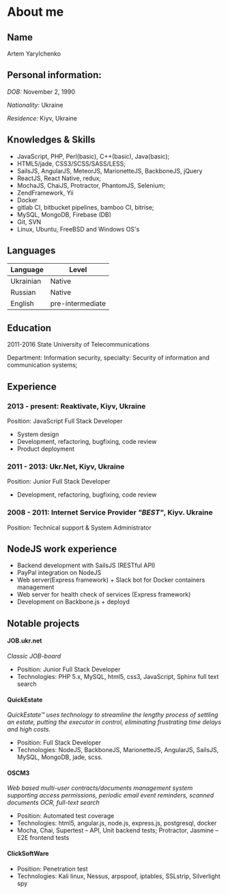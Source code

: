# About me

## Name
Artem Yarylchenko

## Personal information:
*DOB:* November 2, 1990

*Nationality:* Ukraine

*Residence:* Kiyv, Ukraine

## Knowledges & Skills
- JavaScript, PHP, Perl(basic), C++(basic), Java(basic);
- HTML5/jade, CSS3/SCSS/SASS/LESS;
- SailsJS, AngularJS, MeteorJS, MarionetteJS, BackboneJS, jQuery
- ReactJS, React Native, redux;
- MochaJS, ChaiJS, Protractor, PhantomJS, Selenium;
- ZendFramework, Yii
- Docker
- gitlab CI, bitbucket pipelines, bamboo CI, bitrise;
- MySQL, MongoDB, Firebase (DB)
- Git, SVN
- Linux, Ubuntu, FreeBSD and Windows OS's

## Languages
Language | Level
--- | ---
Ukrainian | Native
Russian | Native
English | pre-intermediate

## Education
2011-2016 State University of Telecommunications

Department: Information security, specialty:  Security of information and communication systems;

## Experience
### 2013 - present: Reaktivate, Kiyv, Ukraine

Position: JavaScript Full Stack Developer

- System design
- Development, refactoring, bugfixing, code review
- Product deployment

### 2011 - 2013: Ukr.Net, Kiyv, Ukraine

Position: Junior Full Stack Developer

- Development, refactoring, bugfixing, code review

### 2008 - 2011: Internet Service Provider *"BEST"*, Kiyv. Ukraine

Position: Technical support & System Administrator


## NodeJS work experience
- Backend development with SailsJS (RESTful API)
- PayPal integration on NodeJS
- Web server(Express framework) + Slack bot for Docker containers management
- Web server for health check of services (Express framework)
- Development on Backbone.js + deployd 


## Notable projects
#### JOB.ukr.net
*Classic JOB-board*

- Position: Junior Full Stack Developer
- Technologies: PHP 5.x, MySQL, html5, css3, JavaScript, Sphinx full text search

#### QuickEstate
*QuickEstate™ uses technology to streamline the lengthy process of settling an estate, putting the executor in control, eliminating frustrating time delays and high costs.*

- Position: Full Stack Developer
- Technologies: NodeJS, BackboneJS, MarionetteJS, AngularJS, SailsJS, MySQL, MongoDB, jade, scss.

#### OSCM3
*Web based multi-user contracts/documents management system supporting access permissions, periodic email event reminders, scanned documents OCR, full-text search*

- Position: Automated test coverage
- Technologies: html5, angular.js, node.js, express.js, postgresql, docker
- Mocha, Chai, Supertest – API, Unit backend tests; Protractor, Jasmine – E2E frontend tests

#### ClickSoftWare

- Position: Penetration test
- Technologies: Kali linux, Nessus, arpspoof, iptables, SSLstrip, Silverlight spy
